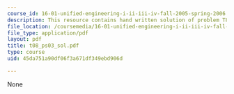```yaml
---
course_id: 16-01-unified-engineering-i-ii-iii-iv-fall-2005-spring-2006
description: This resource contains hand written solution of problem T8.
file_location: /coursemedia/16-01-unified-engineering-i-ii-iii-iv-fall-2005-spring-2006/45da751a90df06f3a671df349ebd906d_t08_ps03_sol.pdf
file_type: application/pdf
layout: pdf
title: t08_ps03_sol.pdf
type: course
uid: 45da751a90df06f3a671df349ebd906d

---
```

None